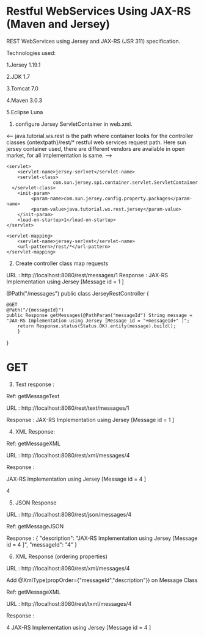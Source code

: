 # Restful WebServices Using JAX-RS (Maven and Jersey)
REST WebServices using Jersey and JAX-RS (JSR 311) specification.


Technologies used:

1.Jersey 1.19.1

2.JDK 1.7

3.Tomcat 7.0

4.Maven 3.0.3

5.Eclipse Luna



1. configure Jersey ServletContainer in web.xml.

<--
	java.tutorial.ws.rest is the path where container looks for the controller classes
    {ontextpath}/rest/* restful web services request path. Here sun jersey container used, there are different vendors are available in open market, for all implementation is same.
-->


	<servlet>
		<servlet-name>jersey-serlvet</servlet-name>
		<servlet-class>
                     com.sun.jersey.spi.container.servlet.ServletContainer
      </servlet-class>
		<init-param>
		     <param-name>com.sun.jersey.config.property.packages</param-name>
		     <param-value>java.tutorial.ws.rest.jersey</param-value>
		</init-param>
		<load-on-startup>1</load-on-startup>
	</servlet>

	<servlet-mapping>
		<servlet-name>jersey-serlvet</servlet-name>
		<url-pattern>/rest/*</url-pattern>
	</servlet-mapping>

2. Create controller class map requests

URL : http://localhost:8080/rest/messages/1
Response : JAX-RS Implementation using Jersey [Message id = 1 ]

@Path("/messages")
public class JerseyRestController {
	
	@GET
	@Path("/{messageId}")
	public Response getMessages(@PathParam("messageId") String message = "JAX-RS Implementation using Jersey [Message id = "+messageId+" ]";
		return Response.status(Status.OK).entity(message).build();
		}
	
}

GET
======================================================

3. Text response :

Ref: getMessageText

URL : http://localhost:8080/rest/text/messages/1

Response : JAX-RS Implementation using Jersey [Message id = 1 ]

4. XML Response:

Ref: getMessageXML

URL : http://localhost:8080/rest/xml/messages/4

Response :

<message>

   <description>JAX-RS Implementation using Jersey [Message id = 4 ]</description>
   
   <messageId>4</messageId>
   
</message>



5. JSON Response

URL : http://localhost:8080/rest/json/messages/4

Ref: getMessageJSON

Response :
{
   "description": "JAX-RS Implementation using Jersey [Message id = 4 ]",
   "messageId": "4"
}

6. XML Response (ordering properties)

URL : http://localhost:8080/rest/xml/messages/4

Add @XmlType(propOrder={"messageId","description"}) on Message Class

Ref: getMessageXML

URL : http://localhost:8080/rest/txml/messages/4

Response :


<message>
   <messageId>4</messageId>
   <description>JAX-RS Implementation using Jersey [Message id = 4 ]</description>
</message>
